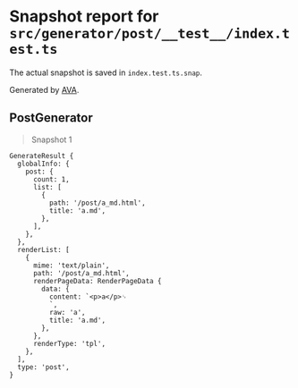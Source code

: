 # Snapshot report for `src/generator/post/__test__/index.test.ts`

The actual snapshot is saved in `index.test.ts.snap`.

Generated by [AVA](https://avajs.dev).

## PostGenerator

> Snapshot 1

    GenerateResult {
      globalInfo: {
        post: {
          count: 1,
          list: [
            {
              path: '/post/a_md.html',
              title: 'a.md',
            },
          ],
        },
      },
      renderList: [
        {
          mime: 'text/plain',
          path: '/post/a_md.html',
          renderPageData: RenderPageData {
            data: {
              content: `<p>a</p>␊
              `,
              raw: 'a',
              title: 'a.md',
            },
          },
          renderType: 'tpl',
        },
      ],
      type: 'post',
    }
